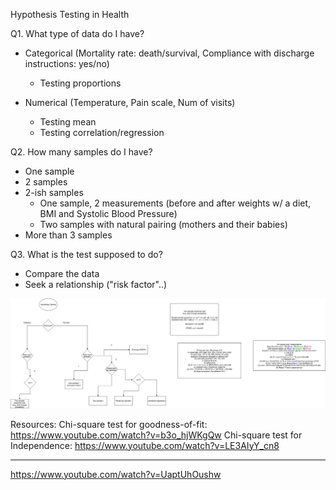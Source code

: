 
Hypothesis Testing in Health

Q1. What type of data do I have?
 - Categorical (Mortality rate: death/survival, Compliance with discharge
 instructions: yes/no)
    - Testing proportions
 
 - Numerical (Temperature, Pain scale, Num of visits)
    - Testing mean
    - Testing correlation/regression
    
Q2. How many samples do I have?
- One sample
- 2 samples
- 2-ish samples
    - One sample, 2 measurements (before and after weights w/ a diet,
    BMI and Systolic Blood Pressure)
    - Two samples with natural pairing (mothers and their babies)
- More than 3 samples


Q3. What is the test supposed to do?
- Compare the data
- Seek a relationship ("risk factor"..)


![Alt text](images/Hypothesis_Testing.png?raw=true "Optional Title")



Resources: 
Chi-square test for goodness-of-fit: https://www.youtube.com/watch?v=b3o_hjWKgQw
Chi-square test for Independence: https://www.youtube.com/watch?v=LE3AIyY_cn8





---
https://www.youtube.com/watch?v=UaptUhOushw